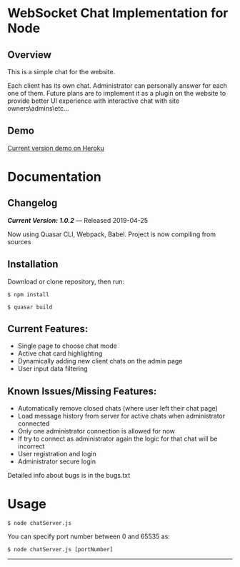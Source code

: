 WebSocket Chat Implementation for Node
=================================================


Overview
--------
This is a simple chat for the website. 

Each client has its own chat.
Administrator can personally answer for each one of them.
Future plans are to implement it as a plugin on the website to provide better UI experience with interactive chat with site owners\admins\etc...

Demo
--------
[Current version demo on Heroku](https://damp-reaches-19849.herokuapp.com/ "Heroku")

Documentation
=============

Changelog
---------

***Current Version: 1.0.2*** — Released 2019-04-25

Now using Quasar CLI, Webpack, Babel. Project is now compiling from sources

Installation
------------
  
Download or clone repository, then run:

    $ npm install
    
    $ quasar build    

Current Features:
-----------------
- Single page to choose chat mode
- Active chat card highlighting
- Dynamically adding new client chats on the admin page
- User input data filtering

Known Issues/Missing Features:
------------------------------
- Automatically remove closed chats (where user left their chat page)
- Load message history from server for active chats when administrator connected
- Only one administrator connection is allowed for now
- If try to connect as administrator again the logic for that chat will be incorrect
- User registration and login
- Administrator secure login

Detailed info about bugs is in the bugs.txt

Usage
==============

    $ node chatServer.js

You can specify port number between 0 and 65535 as:

    $ node chatServer.js [portNumber]
--------------



